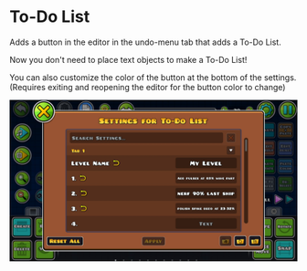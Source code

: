 # To-Do List

Adds a button in the editor in the undo-menu tab that adds a To-Do List. 

Now you don't need to place text objects to make a To-Do List! 

You can also customize the color of the button at the bottom of the settings. (Requires exiting and reopening the editor for the button color to change)

![image](resources/example.png)